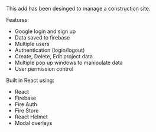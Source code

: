 This add has been desinged to manage a construction site.

Features:
- Google login and sign up
- Data saved to firebase
- Multiple users
- Authentication (login/logout)
- Create, Delete, Edit project data
- Multiple pop up windows to manipulate data
- User permission control

Built in React using:
- React
- Firebase
- Fire Auth
- Fire Store
- React Helmet
- Modal overlays